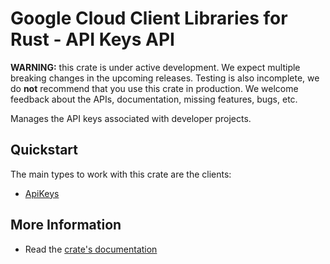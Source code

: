 # Google Cloud Client Libraries for Rust - API Keys API

<!-- Code generated by sidekick. DO NOT EDIT. -->

**WARNING:** this crate is under active development. We expect multiple breaking
changes in the upcoming releases. Testing is also incomplete, we do **not**
recommend that you use this crate in production. We welcome feedback about the
APIs, documentation, missing features, bugs, etc.

Manages the API keys associated with developer projects.

## Quickstart

The main types to work with this crate are the clients:

* [ApiKeys](https://docs.rs/google-cloud-apikeys-v2/latest/google_cloud_apikeys_v2/client/struct.ApiKeys.html)

## More Information

* Read the [crate's documentation](https://docs.rs/google-cloud-apikeys-v2/latest/google-cloud-apikeys-v2)
